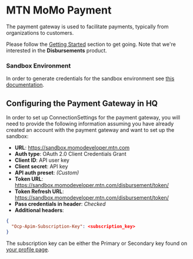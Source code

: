 # MTN MoMo Payment
The payment gateway is used to facilitate payments, typically from organizations to customers.

Please follow the [Getting Started](https://momodeveloper.mtn.com/api-documentation/getting-started) section to get going.
Note that we're interested in the **Disbursements** product.

### Sandbox Environment
In order to generate credentials for the sandbox environment see [this documentation](https://momodeveloper.mtn.com/api-details#api=sandbox-provisioning-api&operation=post-v1_0-apiuser).

## Configuring the Payment Gateway in HQ
In order to set up ConnectionSettings for the payment gateway, you will need to provide the following information
assuming you have already created an account with the payment gateway and want to set up the sandbox:
- **URL**: https://sandbox.momodeveloper.mtn.com
- **Auth type**: OAuth 2.0 Client Credentials Grant
- **Client ID**: API user key
- **Client secret**: API key
- **API auth preset**: _(Custom)_
- **Token URL**: https://sandbox.momodeveloper.mtn.com/disbursement/token/
- **Token Refresh URL**: https://sandbox.momodeveloper.mtn.com/disbursement/token/
- **Pass credentials in header**: _Checked_
- **Additional headers**:
```json
{
  "Ocp-Apim-Subscription-Key": <subscription_key>
}
```
The subscription key can be either the Primary or Secondary key found on [your profile page](https://momodeveloper.mtn.com/profile).
